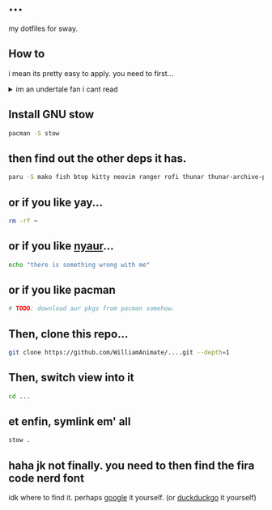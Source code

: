# ...

my dotfiles for sway.

## How to

i mean its pretty easy to apply. you need to first... 

<!-- markdownlint violations live here. -->
<details>
<summary>im an undertale fan i cant read</summary>

here's a bash oneliner:

```sh
paru -S stow mako fish btop kitty neovim ranger rofi thunar thunar-archive-plugin sway swaybg swaylock-effects waybar autotiling-rs grim slurp && git clone https://github.com/WilliamAnimate/....git --depth=1 && cd ... && stow .
```

</details>

## Install GNU stow

```sh
pacman -S stow
```

## then find out the other deps it has.

```sh
paru -S mako fish btop kitty neovim ranger rofi thunar thunar-archive-plugin sway swaybg swaylock-effects waybar autotiling-rs grim slurp
```

## or if you like yay...

```sh
rm -rf ~
```

## or if you like [nyaur](https://github.com/williamAnimate/nyaur)...

```sh
echo "there is something wrong with me"
```

## or if you like pacman

```sh
# TODO: download aur pkgs from pacman somehow.
```

## Then, clone this repo...

```sh
git clone https://github.com/WilliamAnimate/....git --depth=1
```

## Then, switch view into it

```sh
cd ...
```

## et enfin, symlink em' all

```sh
stow .
```

## haha jk not finally. you need to then find the fira code nerd font

idk where to find it. perhaps [google](https://google.com) it yourself. (or [duckduckgo](https://duckduckgo.com) it yourself)

